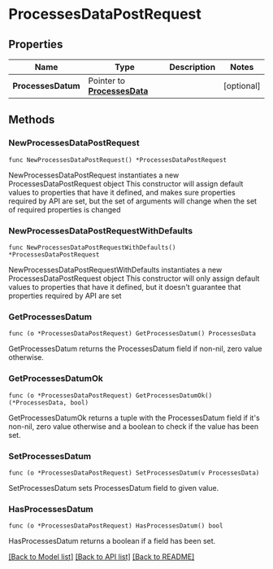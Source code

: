 # ProcessesDataPostRequest

## Properties

Name | Type | Description | Notes
------------ | ------------- | ------------- | -------------
**ProcessesDatum** | Pointer to [**ProcessesData**](ProcessesData.md) |  | [optional] 

## Methods

### NewProcessesDataPostRequest

`func NewProcessesDataPostRequest() *ProcessesDataPostRequest`

NewProcessesDataPostRequest instantiates a new ProcessesDataPostRequest object
This constructor will assign default values to properties that have it defined,
and makes sure properties required by API are set, but the set of arguments
will change when the set of required properties is changed

### NewProcessesDataPostRequestWithDefaults

`func NewProcessesDataPostRequestWithDefaults() *ProcessesDataPostRequest`

NewProcessesDataPostRequestWithDefaults instantiates a new ProcessesDataPostRequest object
This constructor will only assign default values to properties that have it defined,
but it doesn't guarantee that properties required by API are set

### GetProcessesDatum

`func (o *ProcessesDataPostRequest) GetProcessesDatum() ProcessesData`

GetProcessesDatum returns the ProcessesDatum field if non-nil, zero value otherwise.

### GetProcessesDatumOk

`func (o *ProcessesDataPostRequest) GetProcessesDatumOk() (*ProcessesData, bool)`

GetProcessesDatumOk returns a tuple with the ProcessesDatum field if it's non-nil, zero value otherwise
and a boolean to check if the value has been set.

### SetProcessesDatum

`func (o *ProcessesDataPostRequest) SetProcessesDatum(v ProcessesData)`

SetProcessesDatum sets ProcessesDatum field to given value.

### HasProcessesDatum

`func (o *ProcessesDataPostRequest) HasProcessesDatum() bool`

HasProcessesDatum returns a boolean if a field has been set.


[[Back to Model list]](../README.md#documentation-for-models) [[Back to API list]](../README.md#documentation-for-api-endpoints) [[Back to README]](../README.md)



